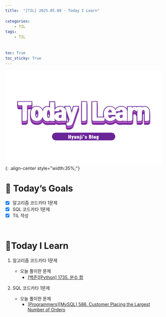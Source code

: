 ```yaml
---
title:  "[TIL] 2025.05.09 - Today I Learn" 

categories: 
    - TIL
tags: 
    - TIL


toc: True
toc_sticky: True
---
```


![TIL](/assets/images/TIL3.png){: .align-center style="width:35%;"}


# 🎯 Today’s Goals
- [x] 알고리즘 코드카타 1문제
- [x] SQL 코드카타 1문제
- [x] TIL 작성

<br>

# 👀Today I Learn

1. 알고리즘 코드카타 1문제

   - 오늘 풀이한 문제
     - [[백준][Python] 1735. 분수 합](https://hzi09.github.io/python_boj/python_1735/)

2. SQL 코드카타 1문제

   - 오늘 풀이한 문제
     - [[Programmers][MySQL] 586. Customer Placing the Largest Number of Orders](https://hzi09.github.io/mysql_leetcode/lc_sql_586)